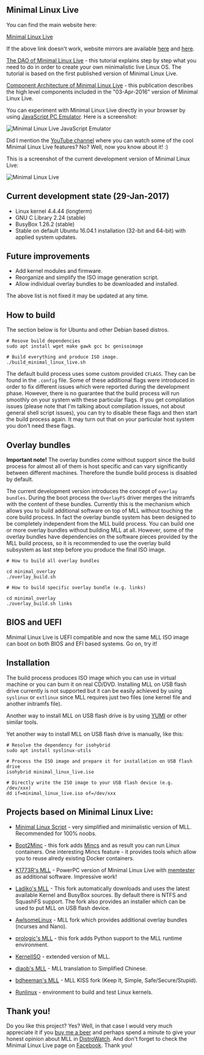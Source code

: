 ## Minimal Linux Live

You can find the main website here:

[Minimal Linux Live](http://minimal.idzona.com "Minimal Linux Live")

If the above link doesn't work, website mirrors are available [here](http://skamilinux.hu/minimal "Minimal Linux Live") and [here](http://minimal.linux-bg.org "Minimal Linux Live").

[The DAO of Minimal Linux Live](http://minimal.idzona.com/the_dao_of_minimal_linux_live.txt "The DAO of Minimal Linux Live") - this tutorial explains step by step what you need to do in order to create your own minimalistic live Linux OS. The tutorial is based on the first published version of Minimal Linux Live.

[Component Architecture of Minimal Linux Live](http://blog.idzona.com/2016/04/component-architecture-of-minimal-linux-live.html "Component Architecture of Minimal Linux Live") - this publication describes the high level components included in the "03-Apr-2016" version of Minimal Linux Live.

You can experiment with Minimal Linux Live directly in your browser by using [JavaScript PC Emulator](http://minimal.idzona.com/emulator "Minimal Linux Live in JavaScript PC emulator"). Here is a screenshot:

![Minimal Linux Live JavaScript Emulator](http://minimal.idzona.com/assets/img/emulator_01.jpg)

Did I mention the [YouTube channel](https://youtu.be/u5KYDaCLChc?list=PLe3TW5jDbUAiN9E9lvYFLIFFqAjjZS9xS "Minimal Linux Live - YouTube channel") where you can watch some of the cool Minimal Linux Live features? No? Well, now you know about it! :)

This is a screenshot of the current development version of Minimal Linux Live:

![Minimal Linux Live](http://minimal.idzona.com/assets/img/minimal_linux_live.png)

## Current development state (29-Jan-2017)

* Linux kernel 4.4.44 (longterm)
* GNU C Library 2.24 (stable)
* BusyBox 1.26.2 (stable)
* Stable on default Ubuntu 16.04.1 installation (32-bit and 64-bit) with applied system updates.

## Future improvements

* Add kernel modules and firmware.
* Reorganize and simplify the ISO image generation script.
* Allow individual overlay bundles to be downloaded and installed.

The above list is not fixed it may be updated at any time.

## How to build

The section below is for Ubuntu and other Debian based distros.

```
# Resove build dependencies
sudo apt install wget make gawk gcc bc genisoimage

# Build everything and produce ISO image.
./build_minimal_linux_live.sh
```

The default build process uses some custom provided ``CFLAGS``. They can be found in the ``.config`` file. Some of these additional flags were introduced in order to fix different issues which were reported during the development phase. However, there is no guarantee that the build process will run smoothly on your system with these particular flags. If you get compilation issues (please note that I'm talking about compilation issues, not about general shell script issues), you can try to disable these flags and then start the build process again. It may turn out that on your particular host system you don't need these flags. 

## Overlay bundles

**Important note!** The overlay bundles come without support since the build process for almost all of them is host specific and can vary significantly between different machines. Therefore the bundle build process is disabled by default.

The current development version introduces the concept of ``overlay bundles``. During the boot process the ``OverlayFS`` driver merges the initramfs with the content of these bundles. Currently this is the mechanism which allows you to build additional software on top of MLL without touching the core build process. In fact the overlay bundle system has been designed to be completely independent from the MLL build process. You can build one or more overlay bundles without building MLL at all. However, some of the overlay bundles have dependencies on the software pieces provided by the MLL build process, so it is recommended to use the overlay build subsystem as last step before you produce the final ISO image.

```
# How to build all overlay bundles

cd minimal_overlay
./overlay_build.sh
```

```
# How to build specific overlay bundle (e.g. links)

cd minimal_overlay
./overlay_build.sh links
```

## BIOS and UEFI

Minimal Linux Live is UEFI compatible and now the same MLL ISO image can boot on both BIOS and EFI based systems. Go on, try it!

## Installation

The build process produces ISO image which you can use in virtual machine or you can burn it on real CD/DVD. Installing MLL on USB flash drive currently is not supported but it can be easily achieved by using ``syslinux`` or  ``extlinux`` since MLL requires just two files (one kernel file and another initramfs file).

Another way to install MLL on USB flash drive is by using [YUMI](http://pendrivelinux.com/yumi-multiboot-usb-creator) or other similar tools.

Yet another way to install MLL on USB flash drive is manually, like this:

```
# Resolve the dependency for isohybrid
sudo apt install syslinux-utils

# Process the ISO image and prepare it for installation on USB flash drive
isohybrid minimal_linux_live.iso

# Directly write the ISO image to your USB flash device (e.g. /dev/xxx)
dd if=minimal_linux_live.iso of=/dev/xxx
```

## Projects based on Minimal Linux Live:

* [Minimal Linux Script](https://github.com/ivandavidov/minimal-linux-script) - very simplified and minimalistic version of MLL. Recommended for 100% noobs.

* [Boot2Minc](https://github.com/mhiramat/boot2minc) - this fork adds [Mincs](https://github.com/mhiramat/mincs) and as result you can run Linux containers. One interesting Mincs feature - it provides tools which allow you to reuse alredy existing Docker containers.

* [K1773R's MLL](https://github.com/K1773R/minimal) - PowerPC version of Minimal Linux Live with [memtester](http://pyropus.ca/software/memtester) as additional software. Impressive work!

* [Ladiko's MLL](https://github.com/ladiko/minimal) - This fork automatically downloads and uses the latest available Kernel and BusyBox sources. By default there is NTFS and SquashFS support. The fork also provides an installer which can be used to put MLL on USB flash device.

* [AwlsomeLinux](https://github.com/AwlsomeAlex/AwlsomeLinux) - MLL fork which provides additional overlay bundles (ncurses and Nano).

* [prologic's MLL](https://github.com/prologic/minimal) - this fork adds Python support to the MLL runtime environment.

* [KernelISO](https://github.com/rleon/kerneliso) - extended version of MLL.

* [diaob's MLL](https://github.com/Diaob/minimal) - MLL translation to Simplified Chinese.

* [bdheeman's MLL](https://bitbucket.org/bdheeman/minimal) - MLL KISS fork (Keep It, Simple, Safe/Secure/Stupid).

* [Runlinux](https://github.com/cirosantilli/runlinux) - environment to build and test Linux kernels.

## Thank you!

Do you like this project? Yes? Well, in that case I would very much appreciate it if you [buy me a beer](https://paypal.me/MinimalLinuxLive) and perhaps spend a minute to give your honest opinion about MLL in [DistroWatch](http://distrowatch.com/dwres.php?resource=ratings&distro=mll). And don't forget to check the Minimal Linux Live page on [Facebook](http://facebook.com/MinimalLinuxLive). Thank you!
